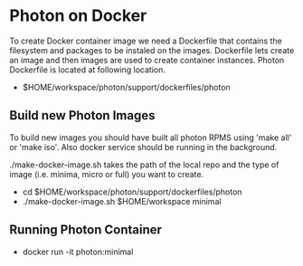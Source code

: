 # Photon on Docker

To create Docker container image we need a Dockerfile that contains the filesystem and packages to be instaled on the images. Dockerfile lets create an image and then images are used to create container instances. 
Photon Dockerfile is located at following location.
 *  $HOME/workspace/photon/support/dockerfiles/photon

## Build new Photon Images
To build new images you should have built all photon RPMS using 'make all' or 'make iso'. Also docker service should be running in the background.

./make-docker-image.sh takes the path of the local repo and the type of image (i.e. minima, micro or full) you want to create.

 *  cd $HOME/workspace/photon/support/dockerfiles/photon
 *  ./make-docker-image.sh $HOME/workspace minimal
 
## Running Photon Container
 
 *  docker run -it photon:minimal
  


 
